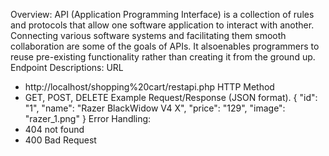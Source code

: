 Overview:
API (Application Programming Interface) is a collection of rules and protocols that allow one software application to interact with another. Connecting various software systems and facilitating them smooth collaboration are some of the goals of APIs. It alsoenables programmers to reuse pre-existing functionality rather than creating it from the ground up.
Endpoint Descriptions:
URL
- http://localhost/shopping%20cart/restapi.php
HTTP Method
- GET, POST, DELETE
 Example Request/Response (JSON format).
 {
        "id": "1",
        "name": "Razer BlackWidow V4 X",
        "price": "129",
        "image": "razer_1.png"
    }
Error Handling:
-	404 not found
-	400 Bad Request
